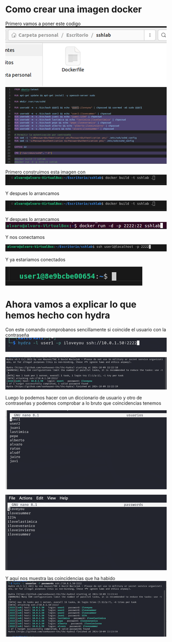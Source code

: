 # Como crear una imagen docker 
Primero vamos a poner este codigo
![alt text](image.png)
![alt text](image-1.png)

Primero construimos esta imagen con
![alt text](image-2.png)

Y despues lo arrancamos	

![alt text](image-3.png)

Y despues lo arrancamos	
![alt text](image-4.png)

Y nos conectamos

![alt text](image-5.png)

Y ya estariamos conectados

![alt text](image-6.png)

# Ahora vamos a explicar lo que hemos hecho con hydra
Con este comando comprobanos sencillamente si coincide el usuario con la contraseña
![alt text](image-7.png)

![alt text](image-8.png)

Luego lo podemos hacer con un diccionario de usuario y otro de contraseñas y podemos comprobar a lo bruto que coincidencias tenemos

![alt text](image-9.png)

![alt text](image-10.png)

Y aquí nos muestra las coincidencias que ha habido
![alt text](image-11.png)